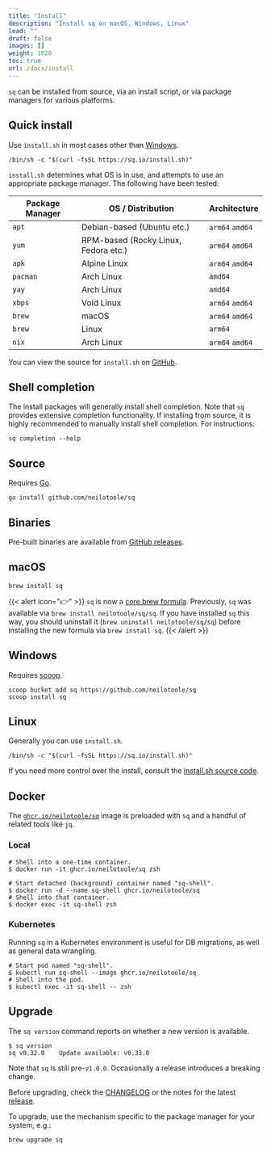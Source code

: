 ```yaml
---
title: "Install"
description: "Install sq on macOS, Windows, Linux"
lead: ""
draft: false
images: []
weight: 1020
toc: true
url: /docs/install
---
```


`sq` can be installed from source, via an install script, or via package managers for various platforms.

## Quick install

Use `install.sh` in most cases other than [Windows](#windows).

```shell
/bin/sh -c "$(curl -fsSL https://sq.io/install.sh)"
```

`install.sh` determines what OS is in use, and attempts to use an appropriate package manager.
The following have been tested:

| Package Manager | OS / Distribution                    | Architecture    |
|-----------------|--------------------------------------|-----------------|
| `apt`           | Debian-based (Ubuntu etc.)           | `arm64` `amd64` |
| `yum`           | RPM-based (Rocky Linux, Fedora etc.) | `arm64` `amd64` |
| `apk`           | Alpine Linux                         | `arm64` `amd64` |
| `pacman`        | Arch Linux                           | `amd64`         |
| `yay`           | Arch Linux                           | `amd64`         |
| `xbps`          | Void Linux                           | `arm64` `amd64` |
| `brew`          | macOS                                | `arm64` `amd64` |
| `brew`          | Linux                                | `arm64`         |
| `nix`           | Arch Linux                           | `arm64` `amd64` |

You can view the source for `install.sh` on [GitHub](https://raw.githubusercontent.com/neilotoole/sq/master/install.sh).

## Shell completion

The install packages will generally install shell completion. Note that `sq` provides
extensive completion functionality. If installing from
source, it is highly recommended to manually install shell completion. For instructions:

```shell
sq completion --help
```

## Source

Requires [Go](https://go.dev/dl/).

```shell
go install github.com/neilotoole/sq
```

## Binaries

Pre-built binaries are available from [GitHub releases](https://github.com/neilotoole/sq/releases).

## macOS

```shell
brew install sq
```

{{< alert icon="👉" >}}
`sq` is now a [core brew formula](https://formulae.brew.sh/formula/sq#default). Previously, `sq` was available via `brew install neilotoole/sq/sq`. If you have installed `sq` this way, you should uninstall it (`brew uninstall neilotoole/sq/sq`) before installing the new formula via `brew install sq`.
{{< /alert >}}

## Windows

Requires [scoop](http://scoop.sh).

```shell
scoop bucket add sq https://github.com/neilotoole/sq
scoop install sq
```

## Linux

Generally you can use `install.sh`.

```shell
/bin/sh -c "$(curl -fsSL https://sq.io/install.sh)"
```

If you need more control over the install,
consult the [install.sh source code](https://raw.githubusercontent.com/neilotoole/sq/master/install.sh).


## Docker

The [`ghcr.io/neilotoole/sq`](https://github.com/neilotoole/sq/pkgs/container/sq)
image is preloaded with `sq` and a handful of related tools like `jq`.

### Local

```shell
# Shell into a one-time container.
$ docker run -it ghcr.io/neilotoole/sq zsh

# Start detached (background) container named "sq-shell".
$ docker run -d --name sq-shell ghcr.io/neilotoole/sq
# Shell into that container.
$ docker exec -it sq-shell zsh
```

### Kubernetes

Running `sq` in a Kubernetes environment is useful for DB migrations,
as well as general data wrangling.

```shell
# Start pod named "sq-shell".
$ kubectl run sq-shell --image ghcr.io/neilotoole/sq
# Shell into the pod.
$ kubectl exec -it sq-shell -- zsh
```



## Upgrade

The `sq version` command reports on whether a new version is available.

```shell
$ sq version
sq v0.32.0    Update available: v0.33.0
```

Note that `sq` is still pre-`v1.0.0`. Occasionally a release introduces a breaking change.

Before upgrading, check the [CHANGELOG](https://github.com/neilotoole/sq/blob/master/CHANGELOG.md)
or the notes for the latest [release](https://github.com/neilotoole/sq/releases).

To upgrade, use the mechanism specific to the package manager for
your system, e.g.:

```shell
brew upgrade sq
```

